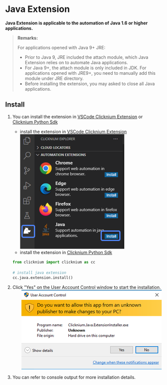 # Java Extension<!-- {docsify-ignore-all} -->

**Java Extension is applicable to the automation of Java 1.6 or higher applications.**

> **Remarks:**
>
> For applications opened with Java 9+ JRE:
>- Prior to Java 9, JRE included the attach module, which Java Extension relies on to automate Java applications.
>- For Java 9+, the attach module is only included in JDK. For applications opened with JRE9+, you need to manually add this module under JRE directory.
>- Before installing the extension, you may asked to close all Java applications.

## Install

1. You can install the extension in [VSCode Clicknium Extension](./doc/developtools/vscode) or [Clicknium Python Sdk](./doc/api/python/java/java)

    - install the extension in [VSCode Clicknium Extension](./doc/developtools/vscode)  
        ![java extension install](../../img/java_ext_install.png)
    - install the extension in [Clicknium Python Sdk](./doc/api/python/java/java)
    ```python
    from clicknium import clicknium as cc

    # install java extension
    cc.java.extension.install()
    ```

2. Click "Yes" on the User Account Control window to start the installation.  
   &emsp;&emsp;![java install admin confirm](../../img/java_extension_admin_confirm.png)

3. You can refer to console output for more installation details.
